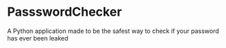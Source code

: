# PassswordChecker
A Python application made to be the safest way to check if your password has ever been leaked
